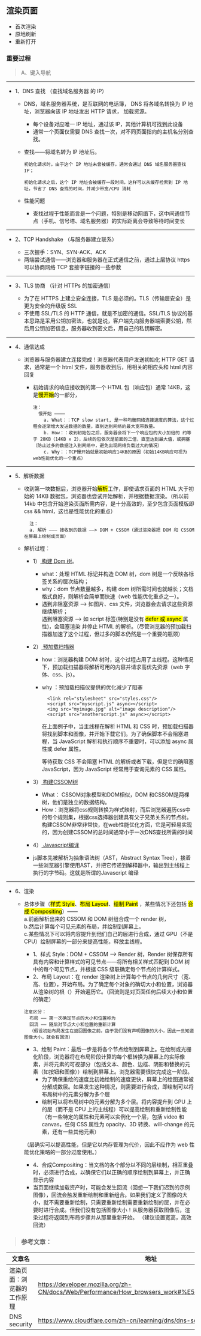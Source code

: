 ## 渲染页面

- 首次渲染
- 原地刷新
- 重新打开

### 重要过程

> A、键入导航

---

- 1、DNS 查找 （查找域名服务器 的 IP）

  - DNS，域名服务器系统，是互联网的电话簿， DNS 将各域名转换为 IP 地址，浏览器向该 IP 地址发出 HTTP 请求， 加载资源。

    - 每个设备对应唯一 IP 地址，通过该 IP，其他计算机可找到此设备
    - 通常一个页面仅需要 DNS 查找一次，对不同页面指向的主机名分别查找。

  - 查找——将域名转为 IP 地址后。

    ```
    初始化请求时，由于这个 IP 地址未曾被缓存，通常会通过 DNS 域名服务器查找 IP；
    ```

    ```
    初始化请求之后，这个 IP 地址会被缓存一段时间，这样可以从缓存检索到 IP 地址，节省了 DNS 查找的时间，并减少带宽/CPU 消耗
    ```

  - 性能问题
    - 查找过程于性能而言是一个问题，特别是移动网络下，这中间通信节点（手机、信号塔、域名服务器）的实际距离会导致等待时间变长

---

- 2、TCP Handshake （与服务器建立联系）

  - 三次握手：SYN、SYN-ACK、ACK
  - 两端尝试通信——浏览器和服务器在正式通信之前，通过上层协议 https 可以协商网络 TCP 套接字链接的一些参数

---

- 3、TLS 协商 （针对 HTTPs 的加密通信）

  - 为了在 HTTPS 上建立安全连接，TLS 是必须的。TLS（传输层安全）是更为安全的升级版 SSL
  - 不使用 SSL/TLS 的 HTTP 通信，就是不加密的通信。SSL/TLS 协议的基本思路是采用公钥加密法，也就是说，客户端先向服务器端索要公钥，然后用公钥加密信息，服务器收到密文后，用自己的私钥解密。

---

- 4、通信达成

  - 浏览器与服务器建立连接完成！浏览器代表用户发送初始化 HTTP GET 请求，通常是一个 html 文件，服务器收到后，用相关的相应头和 html 内容回复

    - 初始请求的响应接收到的第一个 HTML 包（响应包）通常 14KB，这是<mark>慢开始</mark>的一部分，

      ```
      注：
        慢开始 ————
          a. What：：TCP slow start, 是一种均衡网络连接速度的算法，这个过程会逐渐增大发送数据的数量，直到达到网络的最大宽带数量。
          b. How：：收到初始包之后，服务器会将下一个响应包的大小加倍的 约等于 28KB（14KB x 2），后续的包依次是前面的二倍，直至达到最大值，或拥塞（防止过多的数据注入到网络中，避免出现网络负载过大的情况）
          c. Why：：TCP慢开始就是初始响应14KB的原因（初始14KB响应可视为web性能优化的一个重点）
      ```

---

- 5、解析数据

  - 收到第一块数据后，浏览器开始<mark>解析</mark>工作，即使请求页面的 HTML 大于初始的 14KB 数据包，浏览器也尝试开始解析，并根据数据渲染。（所以前 14kb 中包含开始渲染页面所需内容，是十分高效的，至少包含页面模版即 css && html，这也是性能优化的重点）

    ```
      注：
      a. 解析 ——— 接收到的数据 ——> DOM + CSSOM（通过渲染器把 DOM 和 CSSOM 在屏幕上绘制成页面）

    ```

  - 解析过程：

    - 1）<u> 构建 Dom 树</u>。

      - what：处理 HTML 标记并构造 DOM 树，dom 树是一个反映各标签关系的层次结构；
      - why：dom 节点数量越多，构建 dom 树所需时间也就越长；文档格式良好，则解析会简单而快速（web 性能优化重点之一）。
      - 遇到非阻塞资源 ——> 如图片、css 文件，浏览器会去请求这些资源继续解析；<br/>遇到阻塞资源 ——> 如 script 标签(特别是没有 <mark>defer 或 async </mark> 属性)，会阻塞渲染 并停止 HTML 的解析。（尽管浏览器的预加载扫描器加速了这个过程，但过多的脚本仍然是一个重要的瓶颈）


    - 2）<u> 预加载扫描器</u>
      - how：浏览器构建 DOM 树时，这个过程占用了主线程。这种情况下，预加载扫描器将解析可用的内容并请求高优先资源（web 字体、css、js）。
      - why ：预加载扫描仪提供的优化减少了阻塞


        ```
          <link rel="stylesheet" src="styles.css"/>
          <script src="myscript.js" async></script>
          <img src="myimage.jpg" alt="image description"/>
          <script src="anotherscript.js" async></script>

        ```

        在上面例子中，当主线程在解析 HTML 和 CSS 时，预加载扫描器将找到脚本和图像，并开始下载它们。为了确保脚本不会阻塞进程，当 JavaScript 解析和执行顺序不重要时，可以添加 async 属性或 defer 属性。

        等待获取 CSS 不会阻塞 HTML 的解析或者下载，但是它的确阻塞 JavaScript，因为 JavaScript 经常用于查询元素的 CSS 属性。

    - 3）<u> 构建CSSOM树</u>
      - What： CSSOM对象模型和DOM相似，DOM 和CSSOM是两棵树，他们是独立的数据结构。
      - How：浏览器将css规则转换为样式映射，而后浏览器遍历css中的每个规则集，根据css选择器创建具有父子兄弟关系的节点树。<br/> 构建CSSOM非常非常快，在web性能优化方面，它是可轻易实现的，因为创建CSSOM的总时间通常小于一次DNS查找所需的时间

    - 4）<u> Javascript编译</u>

     - js脚本先被解析为抽象语法树（AST，Abstract Syntax Tree），接着一些浏览器引擎使用AST，并把它传递到解释器中，输出到主线程上执行的字节码。这就是所谓的Javascript 编译

---

- 6、渲染

  - 总体步骤（<mark>样式 Style</mark>、<mark>布局 Layout</mark>、<mark>绘制 Paint</mark> ，某些情况下还包括 <mark>合成 Compositing</mark>）—— <br/>
    a.前面解析出来的 CSSOM 和 DOM 树组合成一个 render 树，<br/>
    b.然后计算每个可见元素的布局，并绘制到屏幕上。<br/>
    c.某些情况下可以将内容提升到他们自己的层进行合成，通过 GPU（不是 CPU）绘制屏幕的一部分来提高性能，释放主线程。

    - 1、样式 Style：DOM + CSSOM ——> Render 树，Render 树保存所有具有内容和计算样式的可见节点——将所有相关样式匹配到 DOM 树中的每个可见节点，并根据 CSS 级联确定每个节点的计算样式。
    - 2、布局 Layout：在 render 渲染树上计算每个节点的几何尺寸（宽、高、位置），开始布局。为了确定每个对象的确切大小和位置，浏览器从渲染树的根（<body>）开始遍历它。（回流则是对页面任何后续大小和位置的确定）

    ```
    注意区分：
      布局 —— 第一次确定节点的大小和位置称为
      回流 —— 随后对节点大小和位置的重新计算
      （假设初始布局发生在返回图像之前。由于我们没有声明图像的大小，因此一旦知道图像大小，就会有回流）
    ```

    - 3、绘制 Paint：最后一步是将各个节点绘制到屏幕上。在绘制或光栅化阶段，浏览器将在布局阶段计算的每个框转换为屏幕上的实际像素，并将元素的可视部分（包括文本、颜色、边框、阴影和替换的元素（如按钮和图像））绘制到屏幕上。浏览器需要很快完成这一阶段。
      - 为了确保重绘的速度比初始绘制的速度更快，屏幕上的绘图通常被分解成数层。如果发生这种情况，则需要进行合成，即绘制可以将布局树中的元素分解为多个层
      - 绘制可以将布局树中的元素分解为多个层。将内容提升到 GPU 上的层（而不是 CPU 上的主线程）可以提高绘制和重新绘制性能（有一些特定的属性和元素可以实例化一个层，包括 video 和 canvas，任何 CSS 属性为 opacity、3D 转换、will-change 的元素，还有一些其他元素）

    （层确实可以提高性能，但是它以内存管理为代价，因此不应作为 web 性能优化策略的一部分过度使用。）


      - 4、合成Compositing：当文档的各个部分以不同的层绘制，相互重叠时，必须进行合成，以确保它们以正确的顺序绘制到屏幕上，并正确显示内容
       - 当页面继续加载资产时，可能会发生回流（回想一下我们迟到的示例图像），回流会触发重新绘制和重新组合。如果我们定义了图像的大小，就不需要重新绘制，只需要重新绘制需要重新绘制的层，并在必要时进行合成。但我们没有包括图像大小！从服务器获取图像后，渲染过程将返回到布局步骤并从那里重新开始。 （建议设置宽高，高效回流）

> ### 参考文章：

| 文章名                     | 地址                                                                                          |
| -------------------------- | --------------------------------------------------------------------------------------------- |
| 渲染页面：浏览器的工作原理 | https://developer.mozilla.org/zh-CN/docs/Web/Performance/How_browsers_work#%E5%AF%BC%E8%88%AA |
| DNS security               | https://www.cloudflare.com/zh-cn/learning/dns/dns-security/                                   |
